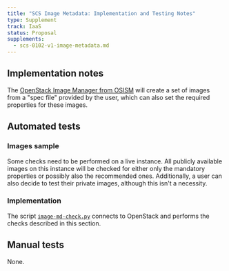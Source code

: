 ```yaml
---
title: "SCS Image Metadata: Implementation and Testing Notes"
type: Supplement
track: IaaS
status: Proposal
supplements:
  - scs-0102-v1-image-metadata.md
---
```



## Implementation notes

The [OpenStack Image Manager from OSISM](https://github.com/osism/openstack-image-manager)
will create a set of images from a "spec file" provided by the user, which can also set the required properties
for these images.

## Automated tests

### Images sample

Some checks need to be performed on a live instance. All publicly available images on this instance
will be checked for either only the mandatory properties or possibly also the recommended ones.
Additionally, a user can also decide to test their private images, although this isn't a necessity.

### Implementation

The script [`image-md-check.py`](https://github.com/SovereignCloudStack/standards/blob/main/Tests/iaas/image-metadata/image-md-check.py)
connects to OpenStack and performs the checks described in this section.

## Manual tests

None.
